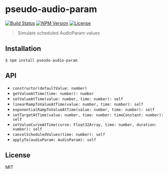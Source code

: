 # pseudo-audio-param
[![Build Status](http://img.shields.io/travis/mohayonao/pseudo-audio-param.svg?style=flat-square)](https://travis-ci.org/mohayonao/pseudo-audio-param)
[![NPM Version](http://img.shields.io/npm/v/pseudo-audio-param.svg?style=flat-square)](https://www.npmjs.org/package/pseudo-audio-param)
[![License](http://img.shields.io/badge/license-MIT-brightgreen.svg?style=flat-square)](http://mohayonao.mit-license.org/)

> Simulate scheduled AudioParam values

## Installation

```
$ npm install pseudo-audio-param
```

## API

- `constructor(defaultValue: number)`
- `getValueAtTime(time: number): number`
- `setValueAtTime(value: number, time: number): self`
- `linearRampToValueAtTime(value: number, time: number): self`
- `exponentialRampToValueAtTime(value: number, time: number): self`
- `setTargetAtTime(value: number, time: number: timeConstant: number): self`
- `setValueCurveAtTime(curve: Float32Array, time: number, duration: number): self`
- `cancelScheduledValues(time: number): self`
- `applyTo(audioParam: AudioParam): self`

## License

MIT
